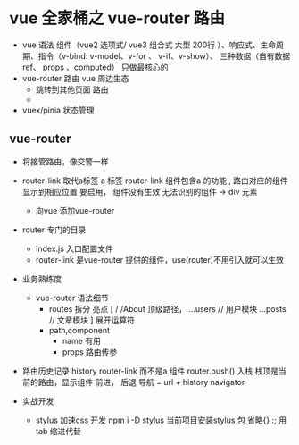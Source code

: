 # vue 全家桶之 vue-router 路由

- vue 语法 组件（vue2 选项式/ vue3 组合式 大型 200行 ）、响应式、生命周期、指令（v-bind: v-model、v-for 、 v-if、v-show）、 三种数据（自有数据ref、 props 、computed）
  只做最核心的
- vue-router 路由 vue 周边生态
  - 跳转到其他页面 路由 
  - 
- vuex/pinia 状态管理

## vue-router
- 将接管路由，像交警一样
- router-link 取代a标签 
  a 标签 
  router-link 组件包含a 的功能 , 路由对应的组件显示到相应位置
  要启用，
  组件没有生效 无法识别的组件 -> div 元素
  - 向vue 添加vue-router 

- router 专门的目录
  - index.js 入口配置文件
  - router-link 是vue-router 提供的组件，use(router)不用引入就可以生效

- 业务熟练度
  - vue-router 语法细节 
    - routes 拆分 亮点 
      [
        /
        /About 顶级路径，
        ...users  // 用户模块
        ...posts  // 文章模块
      ]
      展开运算符
    - path,component
      - name  有用
      - props 路由传参

- 路由历史记录 history 
  router-link 而不是a 组件
  router.push() 入栈
  栈顶是当前的路由，显示组件
  前进， 后退
  导航 = url + history navigator

- 实战开发
  - stylus
    加速css 开发
    npm i -D stylus 当前项目安装stylus 包
    省略{} :; 用tab 缩进代替